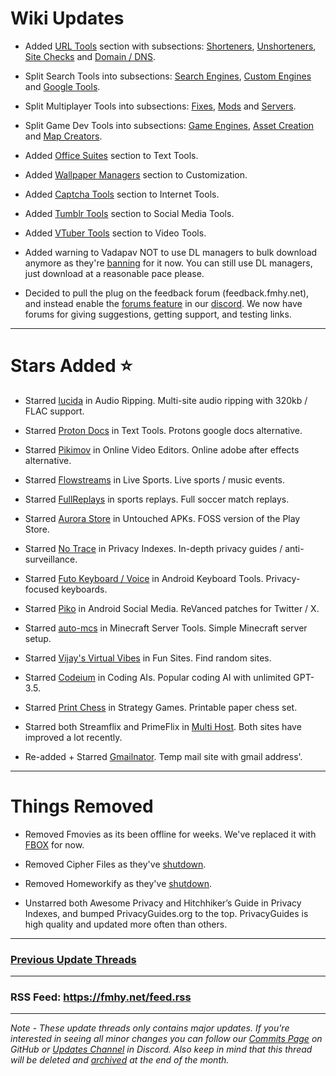 # Wiki Updates

- Added [URL Tools](https://fmhy.net/internet-tools#url-tools) section with subsections: [Shorteners](https://fmhy.net/internet-tools#url-shorteners), [Unshorteners](https://fmhy.net/internet-tools#url-unshorteners), [Site Checks](https://fmhy.net/internet-tools#down-site-checkers) and [Domain / DNS](https://fmhy.net/internet-tools#domain-dns).

- Split Search Tools into subsections: [Search Engines](https://fmhy.net/internet-tools#search-engines), [Custom Engines](https://fmhy.net/internet-tools#custom-search-engines) and [Google Tools](https://fmhy.net/internet-tools#google-search-tools).

- Split Multiplayer Tools into subsections: [Fixes](https://fmhy.net/gaming-tools#multiplayer-fixes), [Mods](https://fmhy.net/gaming-tools#multiplayer-mods) and [Servers](https://fmhy.net/gaming-tools#multiplayer-servers).

- Split Game Dev Tools into subsections: [Game Engines](https://fmhy.net/devtools#game-engines), [Asset Creation](https://fmhy.net/devtools#asset-creation) and [Map Creators](https://fmhy.net/devtools#map-creators-editors).

- Added [Office Suites](https://fmhy.net/text-tools#office-suites) section to Text Tools.

- Added [Wallpaper Managers](https://fmhy.net/system-tools#wallpaper-managers) section to Customization.

- Added [Captcha Tools](https://fmhy.net/internet-tools#captcha-tools) section to Internet Tools.

- Added [Tumblr Tools](https://fmhy.net/social-media-tools#tumblr-tools) section to Social Media Tools.

- Added [VTuber Tools](https://fmhy.net/video-tools#vtuber-tools) section to Video Tools.

- Added warning to Vadapav NOT to use DL managers to bulk download anymore as they're [banning](https://ibb.co/VvrZMXQ) for it now. You can still use DL managers, just download at a reasonable pace please.

- Decided to pull the plug on the feedback forum (feedback.fmhy.net), and instead enable the [forums feature](https://discord.com/blog/forum-channels-space-for-organized-conversation) in our [discord](https://discord.gg/5W9QJKuPkD). We now have forums for giving suggestions, getting support, and testing links. 

***

# Stars Added ⭐

- Starred [lucida](https://fmhy.net/audiopiracyguide#audio-ripping-sites) in Audio Ripping. Multi-site audio ripping with 320kb / FLAC support.

- Starred [Proton Docs](https://fmhy.net/text-tools#online-editors) in Text Tools. Protons google docs alternative.

- Starred [Pikimov](https://fmhy.net/video-tools#online-editors) in Online Video Editors. Online adobe after effects alternative.

- Starred [Flowstreams](https://fmhy.net/videopiracyguide#live-sports) in Live Sports. Live sports / music events.

- Starred [FullReplays](https://fmhy.net/videopiracyguide#sports-replays) in sports replays. Full soccer match replays.

- Starred [Aurora Store](https://fmhy.net/android-iosguide#untouched-apks) in Untouched APKs. FOSS version of the Play Store.

- Starred [No Trace](https://fmhy.net/adblockvpnguide#privacy-indexes) in Privacy Indexes. In-depth privacy guides / anti-surveillance.

- Starred [Futo Keyboard / Voice](https://fmhy.net/android-iosguide#keyboard-text) in Android Keyboard Tools. Privacy-focused keyboards.

- Starred [Piko](https://fmhy.net/android-iosguide#social-media-apps) in Android Social Media. ReVanced patches for Twitter / X.

- Starred [auto-mcs](https://fmhy.net/storage#minecraft-server-tools) in Minecraft Server Tools. Simple Minecraft server setup.

- Starred [Vijay's Virtual Vibes](https://fmhy.net/miscguide#random) in Fun Sites. Find random sites.

- Starred [Codeium](https://fmhy.net/ai#coding-ais) in Coding AIs. Popular coding AI with unlimited GPT-3.5.

- Starred [Print Chess](https://fmhy.net/gamingpiracyguide#strategy) in Strategy Games. Printable paper chess set.

- Starred both Streamflix and PrimeFlix in [Multi Host](https://fmhy.net/videopiracyguide). Both sites have improved a lot recently.

- Re-added + Starred [Gmailnator](https://fmhy.net/internet-tools#temp-mail). Temp mail site with gmail address'.

***
 
# Things Removed

- Removed Fmovies as its been offline for weeks. We've replaced it with [FBOX](https://fmhy.net/videopiracyguide#multi-server) for now.

- Removed Cipher Files as they've [shutdown](https://ibb.co/gzYX4Gb).

- Removed Homeworkify as they've [shutdown](https://ibb.co/wJp6B3b).

- Unstarred both Awesome Privacy and Hitchhiker’s Guide in Privacy Indexes, and bumped PrivacyGuides.org to the top. PrivacyGuides is high quality and updated more often than others.



***

### [Previous Update Threads](https://www.reddit.com/r/FREEMEDIAHECKYEAH/wiki/updates)

***

### RSS Feed: https://fmhy.net/feed.rss

***

*Note - These update threads only contains major updates. If you're interested in seeing all minor changes you can follow our [Commits Page](https://github.com/fmhy/FMHYedit/commits/main) on GitHub or [Updates Channel](https://redd.it/17f8msf) in Discord. Also keep in mind that this thread will be deleted and [archived](https://www.reddit.com/r/FREEMEDIAHECKYEAH/wiki/updates) at the end of the month.*
